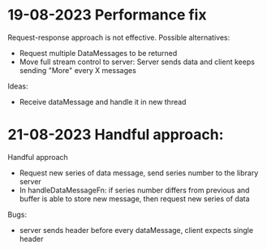 # 19-08-2023 Performance fix

Request-response approach is not effective. Possible alternatives:
- Request multiple DataMessages to be returned
- Move full stream control to server: Server sends data and client keeps
  sending "More" every X messages


Ideas:
- Receive dataMessage and handle it in new thread

# 21-08-2023 Handful approach:

Handful approach
- Request new series of data message, send series number to the library server
- In handleDataMessageFn: if series number differs from previous and buffer is
  able to store new message, then request new series of data

Bugs:
- server sends header before every dataMessage, client expects single header
